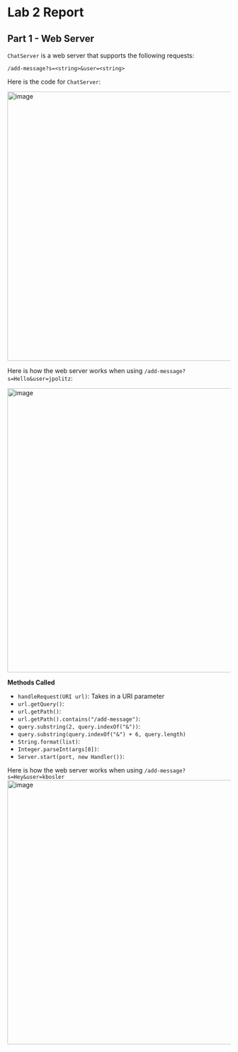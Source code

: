 # Lab 2 Report

## Part 1 - Web Server

`ChatServer` is a web server that supports the following requests:
```
/add-message?s=<string>&user=<string>
```

Here is the code for `ChatServer`:

<img width="607" alt="image" src="https://github.com/katrinab2727/cse15l-lab-reports/assets/149338452/12bab86b-9082-428a-bd08-1b1e46cbe6a6">

Here is how the web server works when using `/add-message?s=Hello&user=jpolitz`:

<img width="641" alt="image" src="https://github.com/katrinab2727/cse15l-lab-reports/assets/149338452/279a1b19-720c-4a14-b5d7-20ee741b2795">

**Methods Called**
* `handleRequest(URI url)`: Takes in a URI parameter 
* `url.getQuery()`:
* `url.getPath()`:
* `url.getPath().contains("/add-message")`:
* `query.substring(2, query.indexOf("&"))`:
* `query.substring(query.indexOf("&") + 6, query.length)`
* `String.format(list)`:
* `Integer.parseInt(args[0])`:
* `Server.start(port, new Handler())`:

Here is how the web server works when using `/add-message?s=Hey&user=kbosler`
<img width="596" alt="image" src="https://github.com/katrinab2727/cse15l-lab-reports/assets/149338452/94d19f80-d55c-4267-ad05-e697f56117c5">
